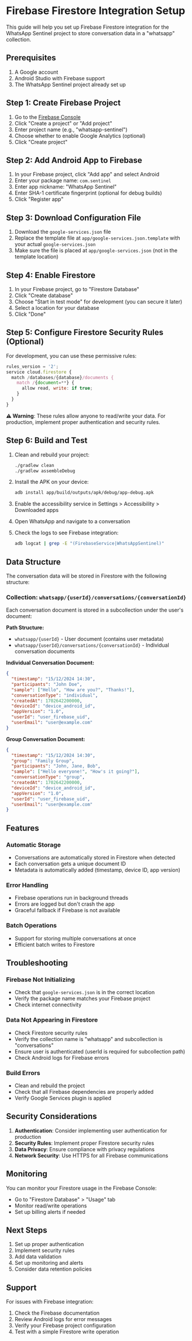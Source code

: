 # Firebase Firestore Integration Setup

This guide will help you set up Firebase Firestore integration for the WhatsApp Sentinel project to store conversation data in a "whatsapp" collection.

## Prerequisites

1. A Google account
2. Android Studio with Firebase support
3. The WhatsApp Sentinel project already set up

## Step 1: Create Firebase Project

1. Go to the [Firebase Console](https://console.firebase.google.com/)
2. Click "Create a project" or "Add project"
3. Enter project name (e.g., "whatsapp-sentinel")
4. Choose whether to enable Google Analytics (optional)
5. Click "Create project"

## Step 2: Add Android App to Firebase

1. In your Firebase project, click "Add app" and select Android
2. Enter your package name: `com.sentinel`
3. Enter app nickname: "WhatsApp Sentinel"
4. Enter SHA-1 certificate fingerprint (optional for debug builds)
5. Click "Register app"

## Step 3: Download Configuration File

1. Download the `google-services.json` file
2. Replace the template file at `app/google-services.json.template` with your actual `google-services.json`
3. Make sure the file is placed at `app/google-services.json` (not in the template location)

## Step 4: Enable Firestore

1. In your Firebase project, go to "Firestore Database"
2. Click "Create database"
3. Choose "Start in test mode" for development (you can secure it later)
4. Select a location for your database
5. Click "Done"

## Step 5: Configure Firestore Security Rules (Optional)

For development, you can use these permissive rules:

```javascript
rules_version = '2';
service cloud.firestore {
  match /databases/{database}/documents {
    match /{document=**} {
      allow read, write: if true;
    }
  }
}
```

**⚠️ Warning**: These rules allow anyone to read/write your data. For production, implement proper authentication and security rules.

## Step 6: Build and Test

1. Clean and rebuild your project:
   ```bash
   ./gradlew clean
   ./gradlew assembleDebug
   ```

2. Install the APK on your device:
   ```bash
   adb install app/build/outputs/apk/debug/app-debug.apk
   ```

3. Enable the accessibility service in Settings > Accessibility > Downloaded apps

4. Open WhatsApp and navigate to a conversation

5. Check the logs to see Firebase integration:
   ```bash
   adb logcat | grep -E "(FirebaseService|WhatsAppSentinel)"
   ```

## Data Structure

The conversation data will be stored in Firestore with the following structure:

### Collection: `whatsapp/{userId}/conversations/{conversationId}`

Each conversation document is stored in a subcollection under the user's document:

**Path Structure:**
- `whatsapp/{userId}` - User document (contains user metadata)
- `whatsapp/{userId}/conversations/{conversationId}` - Individual conversation documents

**Individual Conversation Document:**
```json
{
  "timestamp": "15/12/2024 14:30",
  "participants": "John Doe",
  "sample": ["Hello", "How are you?", "Thanks!"],
  "conversationType": "individual",
  "createdAt": 1702642200000,
  "deviceId": "device_android_id",
  "appVersion": "1.0",
  "userId": "user_firebase_uid",
  "userEmail": "user@example.com"
}
```

**Group Conversation Document:**
```json
{
  "timestamp": "15/12/2024 14:30",
  "group": "Family Group",
  "participants": "John, Jane, Bob",
  "sample": ["Hello everyone!", "How's it going?"],
  "conversationType": "group",
  "createdAt": 1702642200000,
  "deviceId": "device_android_id",
  "appVersion": "1.0",
  "userId": "user_firebase_uid",
  "userEmail": "user@example.com"
}
```

## Features

### Automatic Storage
- Conversations are automatically stored in Firestore when detected
- Each conversation gets a unique document ID
- Metadata is automatically added (timestamp, device ID, app version)

### Error Handling
- Firebase operations run in background threads
- Errors are logged but don't crash the app
- Graceful fallback if Firebase is not available

### Batch Operations
- Support for storing multiple conversations at once
- Efficient batch writes to Firestore

## Troubleshooting

### Firebase Not Initializing
- Check that `google-services.json` is in the correct location
- Verify the package name matches your Firebase project
- Check internet connectivity

### Data Not Appearing in Firestore
- Check Firestore security rules
- Verify the collection name is "whatsapp" and subcollection is "conversations"
- Ensure user is authenticated (userId is required for subcollection path)
- Check Android logs for Firebase errors

### Build Errors
- Clean and rebuild the project
- Check that all Firebase dependencies are properly added
- Verify Google Services plugin is applied

## Security Considerations

1. **Authentication**: Consider implementing user authentication for production
2. **Security Rules**: Implement proper Firestore security rules
3. **Data Privacy**: Ensure compliance with privacy regulations
4. **Network Security**: Use HTTPS for all Firebase communications

## Monitoring

You can monitor your Firestore usage in the Firebase Console:
- Go to "Firestore Database" > "Usage" tab
- Monitor read/write operations
- Set up billing alerts if needed

## Next Steps

1. Set up proper authentication
2. Implement security rules
3. Add data validation
4. Set up monitoring and alerts
5. Consider data retention policies

## Support

For issues with Firebase integration:
1. Check the Firebase documentation
2. Review Android logs for error messages
3. Verify your Firebase project configuration
4. Test with a simple Firestore write operation
